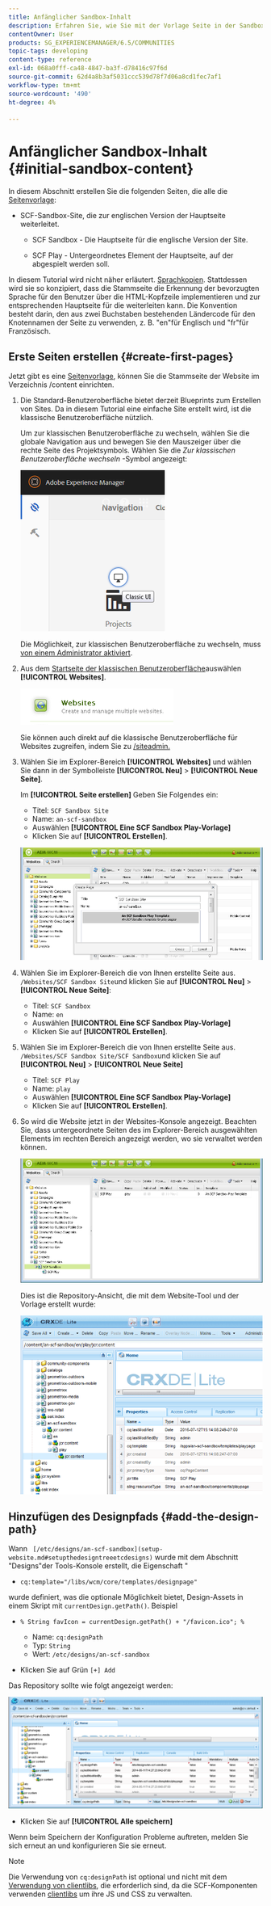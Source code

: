 ```yaml
---
title: Anfänglicher Sandbox-Inhalt
description: Erfahren Sie, wie Sie mit der Vorlage Seite in der Sandbox eine Hauptseite für eine englische Version einer Website und eine untergeordnete Seite der Hauptseite erstellen.
contentOwner: User
products: SG_EXPERIENCEMANAGER/6.5/COMMUNITIES
topic-tags: developing
content-type: reference
exl-id: 068a0fff-ca48-4847-ba3f-d78416c97f6d
source-git-commit: 62d4a8b3af5031ccc539d78f7d06a8cd1fec7af1
workflow-type: tm+mt
source-wordcount: '490'
ht-degree: 4%

---
```


# Anfänglicher Sandbox-Inhalt {#initial-sandbox-content}

In diesem Abschnitt erstellen Sie die folgenden Seiten, die alle die [Seitenvorlage](initial-app.md#createthepagetemplate):

* SCF-Sandbox-Site, die zur englischen Version der Hauptseite weiterleitet.

   * SCF Sandbox - Die Hauptseite für die englische Version der Site.

   * SCF Play - Untergeordnetes Element der Hauptseite, auf der abgespielt werden soll.

In diesem Tutorial wird nicht näher erläutert. [Sprachkopien](../../help/sites-administering/tc-prep.md). Stattdessen wird sie so konzipiert, dass die Stammseite die Erkennung der bevorzugten Sprache für den Benutzer über die HTML-Kopfzeile implementieren und zur entsprechenden Hauptseite für die weiterleiten kann. Die Konvention besteht darin, den aus zwei Buchstaben bestehenden Ländercode für den Knotennamen der Seite zu verwenden, z. B. &quot;en&quot;für Englisch und &quot;fr&quot;für Französisch.

## Erste Seiten erstellen {#create-first-pages}

Jetzt gibt es eine [Seitenvorlage](initial-app.md#createthepagetemplate), können Sie die Stammseite der Website im Verzeichnis /content einrichten.

1. Die Standard-Benutzeroberfläche bietet derzeit Blueprints zum Erstellen von Sites. Da in diesem Tutorial eine einfache Site erstellt wird, ist die klassische Benutzeroberfläche nützlich.

   Um zur klassischen Benutzeroberfläche zu wechseln, wählen Sie die globale Navigation aus und bewegen Sie den Mauszeiger über die rechte Seite des Projektsymbols. Wählen Sie die *Zur klassischen Benutzeroberfläche wechseln* -Symbol angezeigt:

   ![classic-ui](assets/classic-ui.png)

   Die Möglichkeit, zur klassischen Benutzeroberfläche zu wechseln, muss [von einem Administrator aktiviert](../../help/sites-administering/enable-classic-ui.md).

1. Aus dem [Startseite der klassischen Benutzeroberfläche](http://localhost:4502/welcome.html)auswählen **[!UICONTROL Websites]**.

   ![classic-ui-website](assets/classic-ui-website.png)

   Sie können auch direkt auf die klassische Benutzeroberfläche für Websites zugreifen, indem Sie zu [/siteadmin.](http://localhost:4502/siteadmin)

1. Wählen Sie im Explorer-Bereich **[!UICONTROL Websites]** und wählen Sie dann in der Symbolleiste **[!UICONTROL Neu]** > **[!UICONTROL Neue Seite]**.

   Im **[!UICONTROL Seite erstellen]** Geben Sie Folgendes ein:

   * Titel: `SCF Sandbox Site`
   * Name: `an-scf-sandbox`
   * Auswählen **[!UICONTROL Eine SCF Sandbox Play-Vorlage]**
   * Klicken Sie auf **[!UICONTROL Erstellen]**.

   ![classic-ui-create-page](assets/classic-ui-create-page.png)

1. Wählen Sie im Explorer-Bereich die von Ihnen erstellte Seite aus. `/Websites/SCF Sandbox Site`und klicken Sie auf **[!UICONTROL Neu]** > **[!UICONTROL Neue Seite]**:

   * Titel: `SCF Sandbox`
   * Name: `en`
   * Auswählen **[!UICONTROL Eine SCF Sandbox Play-Vorlage]**
   * Klicken Sie auf **[!UICONTROL Erstellen]**.

1. Wählen Sie im Explorer-Bereich die von Ihnen erstellte Seite aus. `/Websites/SCF Sandbox Site/SCF Sandbox`und klicken Sie auf **[!UICONTROL Neu]** > **[!UICONTROL Neue Seite]**

   * Titel: `SCF Play`
   * Name: `play`
   * Auswählen **[!UICONTROL Eine SCF Sandbox Play-Vorlage]**
   * Klicken Sie auf **[!UICONTROL Erstellen]**.

1. So wird die Website jetzt in der Websites-Konsole angezeigt. Beachten Sie, dass untergeordnete Seiten des im Explorer-Bereich ausgewählten Elements im rechten Bereich angezeigt werden, wo sie verwaltet werden können.

   ![classic-ui-website-page](assets/classic-ui-website-page.png)

   Dies ist die Repository-Ansicht, die mit dem Website-Tool und der Vorlage erstellt wurde:

   ![classic-ui-repository-view](assets/classic-ui-repository-view.png)

## Hinzufügen des Designpfads {#add-the-design-path}

Wann ` [/etc/designs/an-scf-sandbox](setup-website.md#setupthedesigntreeetcdesigns)` wurde mit dem Abschnitt &quot;Designs&quot;der Tools-Konsole erstellt, die Eigenschaft &quot;

* `cq:template="/libs/wcm/core/templates/designpage"`

wurde definiert, was die optionale Möglichkeit bietet, Design-Assets in einem Skript mit `currentDesign.getPath()`. Beispiel

* `% String favIcon = currentDesign.getPath() + "/favicon.ico"; %`


   * Name: `cq:designPath`
   * Typ: `String`
   * Wert: `/etc/designs/an-scf-sandbox`

* Klicken Sie auf Grün `[+] Add`

Das Repository sollte wie folgt angezeigt werden:

![classic-ui-repository-path](assets/classic-ui-repository-path.png)

* Klicken Sie auf **[!UICONTROL Alle speichern]**

Wenn beim Speichern der Konfiguration Probleme auftreten, melden Sie sich erneut an und konfigurieren Sie sie erneut.

>[!NOTE]
>
>Die Verwendung von `cq:designPath` ist optional und nicht mit dem [Verwendung von clientlibs](develop-app.md#includeclientlibsintemplate), die erforderlich sind, da die SCF-Komponenten verwenden [clientlibs](client-customize.md#clientlibs-for-scf) um ihre JS und CSS zu verwalten.
